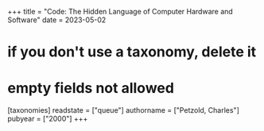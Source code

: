+++
title = "Code: The Hidden Language of Computer Hardware and Software"
date = 2023-05-02
# if you don't use a taxonomy, delete it
# empty fields not allowed
[taxonomies]
  readstate = ["queue"]
  authorname = ["Petzold, Charles"]
  pubyear = ["2000"]
+++

